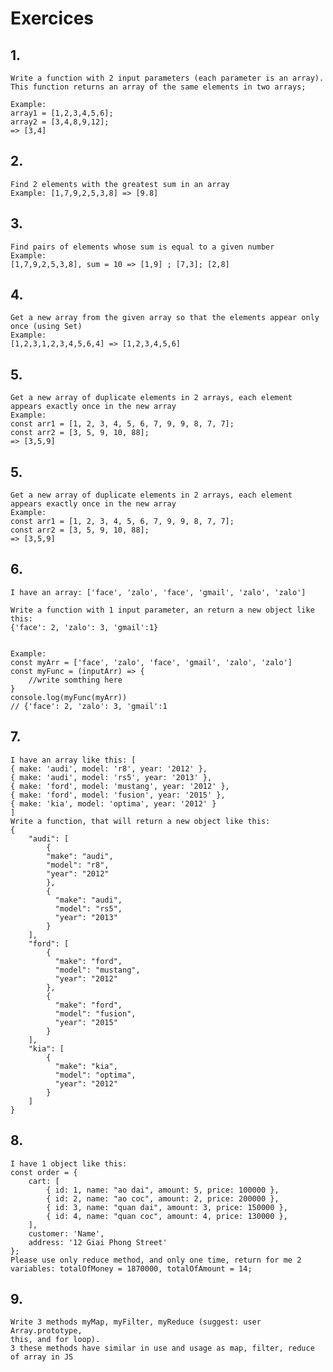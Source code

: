 # Exercices


## 1.  
	Write a function with 2 input parameters (each parameter is an array). 
	This function returns an array of the same elements in two arrays;

	Example: 	
	array1 = [1,2,3,4,5,6];
	array2 = [3,4,8,9,12];
	=> [3,4]


    
## 2.  
	Find 2 elements with the greatest sum in an array
	Example: [1,7,9,2,5,3,8] => [9.8]


    
## 3.  
	Find pairs of elements whose sum is equal to a given number
	Example: 
	[1,7,9,2,5,3,8], sum = 10 => [1,9] ; [7,3]; [2,8]

	
    
## 4. 	
	Get a new array from the given array so that the elements appear only once (using Set)
	Example: 
	[1,2,3,1,2,3,4,5,6,4] => [1,2,3,4,5,6]
    
	
	
## 5. 
	Get a new array of duplicate elements in 2 arrays, each element appears exactly once in the new array
	Example: 	
	const arr1 = [1, 2, 3, 4, 5, 6, 7, 9, 9, 8, 7, 7];
	const arr2 = [3, 5, 9, 10, 88];
	=> [3,5,9]
	
	
## 5. 
	Get a new array of duplicate elements in 2 arrays, each element appears exactly once in the new array
	Example: 	
	const arr1 = [1, 2, 3, 4, 5, 6, 7, 9, 9, 8, 7, 7];
	const arr2 = [3, 5, 9, 10, 88];
	=> [3,5,9]
	
	
## 6. 
	I have an array: ['face', 'zalo', 'face', 'gmail', 'zalo', 'zalo']

	Write a function with 1 input parameter, an return a new object like this:
	{'face': 2, 'zalo': 3, 'gmail':1}


	Example: 	
	const myArr = ['face', 'zalo', 'face', 'gmail', 'zalo', 'zalo']
	const myFunc = (inputArr) => {
		//write somthing here
	}
	console.log(myFunc(myArr)) 
	// {'face': 2, 'zalo': 3, 'gmail':1
	
	
## 7. 
	I have an array like this: [
    { make: 'audi', model: 'r8', year: '2012' }, 
    { make: 'audi', model: 'rs5', year: '2013' }, 
    { make: 'ford', model: 'mustang', year: '2012' }, 
    { make: 'ford', model: 'fusion', year: '2015' }, 
    { make: 'kia', model: 'optima', year: '2012' }
	]
	Write a function, that will return a new object like this:
	{
		"audi": [
			{
			"make": "audi",
			"model": "r8",
			"year": "2012"
			},
			{
			  "make": "audi",
			  "model": "rs5",
			  "year": "2013"
			}
		],
		"ford": [
			{
			  "make": "ford",
			  "model": "mustang",
			  "year": "2012"
			},
			{
			  "make": "ford",
			  "model": "fusion",
			  "year": "2015"
			}
		],
		"kia": [
			{
			  "make": "kia",
			  "model": "optima",
			  "year": "2012"
			}
		]
	}
	
	
## 8. 
	I have 1 object like this: 
	const order = {
		cart: [
			{ id: 1, name: "ao dai", amount: 5, price: 100000 },
			{ id: 2, name: "ao coc", amount: 2, price: 200000 },
			{ id: 3, name: "quan dai", amount: 3, price: 150000 },
			{ id: 4, name: "quan coc", amount: 4, price: 130000 },
		],
		customer: 'Name',
		address: '12 Giai Phong Street'
	};
	Please use only reduce method, and only one time, return for me 2 
	variables: totalOfMoney = 1870000, totalOfAmount = 14;
	
	
	
## 9. 
	Write 3 methods myMap, myFilter, myReduce (suggest: user Array.prototype, 
	this, and for loop). 
	3 these methods have similar in use and usage as map, filter, reduce of array in JS